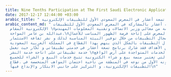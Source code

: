 ```yaml
---
title: Nine Tenths Participation at The First Saudi Electronic Applications Exhibition
date: 2017-12-17 12:44:00 +03:00
arabic_title: " مشاركة تسعة أعشار في المعرض السعودي الأول للتطبيقات الإلكترونية "
arabic_content_md: " قام فريق عمل تسعة أعشار بالمشاركة في المعرض السعودي الأول للتطبيقات
  الإلكترونية المقام \nتحت رعاية كريمة من معالي وزير الاتصالات وتقنية المعلومات المهندس/
  عبدالله بن عامر السواحة.\nحيث يهدف المعرض على إتاحة فرصة الظهور المناسب للأعمال
  الإبداعية في مجال التطبيقات من خلال توفير البيئة المناسبة لذلك و نشر ثقافة الاستثمار
  في مجال التطبيقات بالشكل الذي ينهض بهذا القطاع في المملكة العربية السعودية.\n\nو
  نظرًا لتوافق الأهداف فقد شارك برنامج تسعة أعشار في خدمتي تطبيقاتي و تُجّار حيث تعمل
  خدمة تطبيقاتي على اتاحة خدمة النشر \nللتطبيقات و الخدمات المتواجدة على أرض الواقع
  و خدمة تُجّار التي تعتبر منصة بيع و شراء الكترونية تتيح خدمات البيع و الشراء للجميع.\n\nتميز
  المعرض بكونه الأول من نوعه في المنطقة من ناحية احتضان المواهب المتخصصة في .قطاع
  التطبيقات الإلكترونية، و التركيز على جانبي الابتكار والإبداع فيها\n"
---
```



